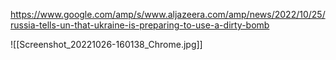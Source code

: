 https://www.google.com/amp/s/www.aljazeera.com/amp/news/2022/10/25/russia-tells-un-that-ukraine-is-preparing-to-use-a-dirty-bomb

![[Screenshot_20221026-160138_Chrome.jpg]]

